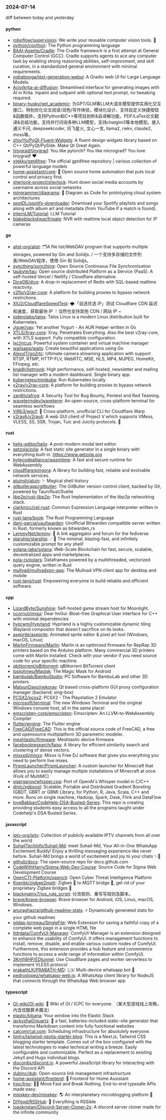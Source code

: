 ### 2024-07-14
diff between today and yesterday

#### python
* [roboflow/supervision](https://github.com/roboflow/supervision): We write your reusable computer vision tools. 💜
* [python/cpython](https://github.com/python/cpython): The Python programming language
* [BAAI-Agents/Cradle](https://github.com/BAAI-Agents/Cradle): The Cradle framework is a first attempt at General Computer Control (GCC). Cradle supports agents to ace any computer task by enabling strong reasoning abilities, self-improvment, and skill curation, in a standardized general environment with minimal requirements.
* [oobabooga/text-generation-webui](https://github.com/oobabooga/text-generation-webui): A Gradio web UI for Large Language Models.
* [Acly/krita-ai-diffusion](https://github.com/Acly/krita-ai-diffusion): Streamlined interface for generating images with AI in Krita. Inpaint and outpaint with optional text prompt, no tweaking required.
* [binary-husky/gpt_academic](https://github.com/binary-husky/gpt_academic): 为GPT/GLM等LLM大语言模型提供实用化交互接口，特别优化论文阅读/润色/写作体验，模块化设计，支持自定义快捷按钮&函数插件，支持Python和C++等项目剖析&自译解功能，PDF/LaTex论文翻译&总结功能，支持并行问询多种LLM模型，支持chatglm3等本地模型。接入通义千问, deepseekcoder, 讯飞星火, 文心一言, llama2, rwkv, claude2, moss等。
* [zhiyiYo/PyQt-Fluent-Widgets](https://github.com/zhiyiYo/PyQt-Fluent-Widgets): A fluent design widgets library based on C++ Qt/PyQt/PySide. Make Qt Great Again.
* [tinygrad/tinygrad](https://github.com/tinygrad/tinygrad): You like pytorch? You like micrograd? You love tinygrad! ❤️
* [xtekky/gpt4free](https://github.com/xtekky/gpt4free): The official gpt4free repository | various collection of powerful language models
* [home-assistant/core](https://github.com/home-assistant/core): 🏡 Open source home automation that puts local control and privacy first.
* [sherlock-project/sherlock](https://github.com/sherlock-project/sherlock): Hunt down social media accounts by username across social networks
* [mingrammer/diagrams](https://github.com/mingrammer/diagrams): 🎨 Diagram as Code for prototyping cloud system architectures
* [spotDL/spotify-downloader](https://github.com/spotDL/spotify-downloader): Download your Spotify playlists and songs along with album art and metadata (from YouTube if a match is found).
* [InternLM/Tutorial](https://github.com/InternLM/Tutorial): LLM Tutorial
* [blakeblackshear/frigate](https://github.com/blakeblackshear/frigate): NVR with realtime local object detection for IP cameras

#### go
* [alist-org/alist](https://github.com/alist-org/alist): 🗂️A file list/WebDAV program that supports multiple storages, powered by Gin and Solidjs. / 一个支持多存储的文件列表/WebDAV程序，使用 Gin 和 Solidjs。
* [syncthing/syncthing](https://github.com/syncthing/syncthing): Open Source Continuous File Synchronization
* [taubyte/tau](https://github.com/taubyte/tau): Open source distributed Platform as a Service (PaaS). A self-hosted Vercel / Netlify / Cloudflare alternative.
* [DiceDB/dice](https://github.com/DiceDB/dice): A drop-in replacement of Redis with SQL-based realtime reactivity.
* [v2fly/v2ray-core](https://github.com/v2fly/v2ray-core): A platform for building proxies to bypass network restrictions.
* [XIU2/CloudflareSpeedTest](https://github.com/XIU2/CloudflareSpeedTest): 🌩「自选优选 IP」测试 Cloudflare CDN 延迟和速度，获取最快 IP ！当然也支持其他 CDN / 网站 IP ~
* [siderolabs/talos](https://github.com/siderolabs/talos): Talos Linux is a modern Linux distribution built for Kubernetes.
* [Jguer/yay](https://github.com/Jguer/yay): Yet another Yogurt - An AUR Helper written in Go
* [XTLS/Xray-core](https://github.com/XTLS/Xray-core): Xray, Penetrates Everything. Also the best v2ray-core, with XTLS support. Fully compatible configuration.
* [lxc/incus](https://github.com/lxc/incus): Powerful system container and virtual machine manager
* [wailsapp/wails](https://github.com/wailsapp/wails): Create beautiful applications using Go
* [AlexxIT/go2rtc](https://github.com/AlexxIT/go2rtc): Ultimate camera streaming application with support RTSP, RTMP, HTTP-FLV, WebRTC, MSE, HLS, MP4, MJPEG, HomeKit, FFmpeg, etc.
* [knadh/listmonk](https://github.com/knadh/listmonk): High performance, self-hosted, newsletter and mailing list manager with a modern dashboard. Single binary app.
* [kubernetes/minikube](https://github.com/kubernetes/minikube): Run Kubernetes locally
* [v2ray/v2ray-core](https://github.com/v2ray/v2ray-core): A platform for building proxies to bypass network restrictions.
* [zan8in/afrog](https://github.com/zan8in/afrog): A Security Tool for Bug Bounty, Pentest and Red Teaming.
* [wavetermdev/waveterm](https://github.com/wavetermdev/waveterm): An open-source, cross-platform terminal for seamless workflows
* [ViRb3/wgcf](https://github.com/ViRb3/wgcf): 🚤 Cross-platform, unofficial CLI for Cloudflare Warp
* [v2rayA/v2rayA](https://github.com/v2rayA/v2rayA): A web GUI client of Project V which supports VMess, VLESS, SS, SSR, Trojan, Tuic and Juicity protocols. 🚀

#### rust
* [helix-editor/helix](https://github.com/helix-editor/helix): A post-modern modal text editor.
* [getzola/zola](https://github.com/getzola/zola): A fast static site generator in a single binary with everything built-in. https://www.getzola.org
* [bytecodealliance/wasmtime](https://github.com/bytecodealliance/wasmtime): A fast and secure runtime for WebAssembly
* [cloudflare/pingora](https://github.com/cloudflare/pingora): A library for building fast, reliable and evolvable network services.
* [atuinsh/atuin](https://github.com/atuinsh/atuin): ✨ Magical shell history
* [gitbutlerapp/gitbutler](https://github.com/gitbutlerapp/gitbutler): The GitButler version control client, backed by Git, powered by Tauri/Rust/Svelte
* [libp2p/rust-libp2p](https://github.com/libp2p/rust-libp2p): The Rust Implementation of the libp2p networking stack.
* [clarkmcc/cel-rust](https://github.com/clarkmcc/cel-rust): Common Expression Language interpreter written in Rust
* [rust-lang/book](https://github.com/rust-lang/book): The Rust Programming Language
* [dani-garcia/vaultwarden](https://github.com/dani-garcia/vaultwarden): Unofficial Bitwarden compatible server written in Rust, formerly known as bitwarden_rs
* [LemmyNet/lemmy](https://github.com/LemmyNet/lemmy): 🐀 A link aggregator and forum for the fediverse
* [starship/starship](https://github.com/starship/starship): ☄🌌️ The minimal, blazing-fast, and infinitely customizable prompt for any shell!
* [solana-labs/solana](https://github.com/solana-labs/solana): Web-Scale Blockchain for fast, secure, scalable, decentralized apps and marketplaces.
* [pola-rs/polars](https://github.com/pola-rs/polars): Dataframes powered by a multithreaded, vectorized query engine, written in Rust
* [mullvad/mullvadvpn-app](https://github.com/mullvad/mullvadvpn-app): The Mullvad VPN client app for desktop and mobile
* [rust-lang/rust](https://github.com/rust-lang/rust): Empowering everyone to build reliable and efficient software.

#### cpp
* [LizardByte/Sunshine](https://github.com/LizardByte/Sunshine): Self-hosted game stream host for Moonlight.
* [ocornut/imgui](https://github.com/ocornut/imgui): Dear ImGui: Bloat-free Graphical User interface for C++ with minimal dependencies
* [hyprwm/Hyprland](https://github.com/hyprwm/Hyprland): Hyprland is a highly customizable dynamic tiling Wayland compositor that doesn't sacrifice on its looks.
* [aseprite/aseprite](https://github.com/aseprite/aseprite): Animated sprite editor & pixel art tool (Windows, macOS, Linux)
* [MarlinFirmware/Marlin](https://github.com/MarlinFirmware/Marlin): Marlin is an optimized firmware for RepRap 3D printers based on the Arduino platform. Many commercial 3D printers come with Marlin installed. Check with your vendor if you need source code for your specific machine.
* [qbittorrent/qBittorrent](https://github.com/qbittorrent/qBittorrent): qBittorrent BitTorrent client
* [topjohnwu/Magisk](https://github.com/topjohnwu/Magisk): The Magic Mask for Android
* [bambulab/BambuStudio](https://github.com/bambulab/BambuStudio): PC Software for BambuLab and other 3D printers
* [MatsuriDayo/nekoray](https://github.com/MatsuriDayo/nekoray): Qt based cross-platform GUI proxy configuration manager (backend: sing-box)
* [PCSX2/pcsx2](https://github.com/PCSX2/pcsx2): PCSX2 - The Playstation 2 Emulator
* [microsoft/terminal](https://github.com/microsoft/terminal): The new Windows Terminal and the original Windows console host, all in the same place!
* [emscripten-core/emscripten](https://github.com/emscripten-core/emscripten): Emscripten: An LLVM-to-WebAssembly Compiler
* [flutter/engine](https://github.com/flutter/engine): The Flutter engine
* [FreeCAD/FreeCAD](https://github.com/FreeCAD/FreeCAD): This is the official source code of FreeCAD, a free and opensource multiplatform 3D parametric modeler.
* [meshtastic/firmware](https://github.com/meshtastic/firmware): Meshtastic device firmware
* [facebookresearch/faiss](https://github.com/facebookresearch/faiss): A library for efficient similarity search and clustering of dense vectors.
* [mixxxdj/mixxx](https://github.com/mixxxdj/mixxx): Mixxx is Free DJ software that gives you everything you need to perform live mixes.
* [PrismLauncher/PrismLauncher](https://github.com/PrismLauncher/PrismLauncher): A custom launcher for Minecraft that allows you to easily manage multiple installations of Minecraft at once (Fork of MultiMC)
* [ggerganov/whisper.cpp](https://github.com/ggerganov/whisper.cpp): Port of OpenAI's Whisper model in C/C++
* [dmlc/xgboost](https://github.com/dmlc/xgboost): Scalable, Portable and Distributed Gradient Boosting (GBDT, GBRT or GBM) Library, for Python, R, Java, Scala, C++ and more. Runs on single machine, Hadoop, Spark, Dask, Flink and DataFlow
* [loveBabbar/CodeHelp-DSA-Busted-Series](https://github.com/loveBabbar/CodeHelp-DSA-Busted-Series): This repo is creating providing students easy access to all the programs taught under Codehelp's DSA Busted Series.

#### javascript
* [iptv-org/iptv](https://github.com/iptv-org/iptv): Collection of publicly available IPTV channels from all over the world
* [SuhailTechInfo/Suhail-Md](https://github.com/SuhailTechInfo/Suhail-Md): meet Suhail-Md, Your All-in-One WhatsApp Excitement Buddy! Enjoy a thrilling messaging experience like never before. Suhail-Md brings a world of excitement and joy to your chats ✨🤖
* [github/docs](https://github.com/github/docs): The open-source repo for docs.github.com
* [CodeWithHarry/Sigma-Web-Dev-Course](https://github.com/CodeWithHarry/Sigma-Web-Dev-Course): Source Code for Sigma Web Development Course
* [OpenCTI-Platform/opencti](https://github.com/OpenCTI-Platform/opencti): Open Cyber Threat Intelligence Platform
* [Koenkk/zigbee2mqtt](https://github.com/Koenkk/zigbee2mqtt): Zigbee 🐝 to MQTT bridge 🌉, get rid of your proprietary Zigbee bridges 🔨
* [blackmatrix7/ios_rule_script](https://github.com/blackmatrix7/ios_rule_script): 分流规则、重写写规则及脚本。
* [brave/brave-browser](https://github.com/brave/brave-browser): Brave browser for Android, iOS, Linux, macOS, Windows.
* [anuraghazra/github-readme-stats](https://github.com/anuraghazra/github-readme-stats): ⚡ Dynamically generated stats for your github readmes
* [gildas-lormeau/SingleFile](https://github.com/gildas-lormeau/SingleFile): Web Extension for saving a faithful copy of a complete web page in a single HTML file
* [ltdrdata/ComfyUI-Manager](https://github.com/ltdrdata/ComfyUI-Manager): ComfyUI-Manager is an extension designed to enhance the usability of ComfyUI. It offers management functions to install, remove, disable, and enable various custom nodes of ComfyUI. Furthermore, this extension provides a hub feature and convenience functions to access a wide range of information within ComfyUI.
* [3Kmfi6HP/EDtunnel](https://github.com/3Kmfi6HP/EDtunnel): Use Cloudflare pages and worker serverless to implement VLESS protocol
* [prabathLK/PRABATH-MD](https://github.com/prabathLK/PRABATH-MD): 🇱🇰 Multi-device whatsapp bot 🎉
* [pedroslopez/whatsapp-web.js](https://github.com/pedroslopez/whatsapp-web.js): A WhatsApp client library for NodeJS that connects through the WhatsApp Web browser app

#### typescript
* [OI-wiki/OI-wiki](https://github.com/OI-wiki/OI-wiki): 🌟 Wiki of OI / ICPC for everyone. （某大型游戏线上攻略，内含炫酷算术魔法）
* [elastic/kibana](https://github.com/elastic/kibana): Your window into the Elastic Stack
* [jackyzha0/quartz](https://github.com/jackyzha0/quartz): 🌱 a fast, batteries-included static-site generator that transforms Markdown content into fully functional websites
* [calcom/cal.com](https://github.com/calcom/cal.com): Scheduling infrastructure for absolutely everyone.
* [timlrx/tailwind-nextjs-starter-blog](https://github.com/timlrx/tailwind-nextjs-starter-blog): This is a Next.js, Tailwind CSS blogging starter template. Comes out of the box configured with the latest technologies to make technical writing a breeze. Easily configurable and customizable. Perfect as a replacement to existing Jekyll and Hugo individual blogs.
* [discordjs/discord.js](https://github.com/discordjs/discord.js): A powerful JavaScript library for interacting with the Discord API
* [dubinc/dub](https://github.com/dubinc/dub): Open-source link management infrastructure
* [home-assistant/frontend](https://github.com/home-assistant/frontend): 🍭 Frontend for Home Assistant
* [trpc/trpc](https://github.com/trpc/trpc): 🧙‍♀️ Move Fast and Break Nothing. End-to-end typesafe APIs made easy.
* [misskey-dev/misskey](https://github.com/misskey-dev/misskey): 🌎 An interplanetary microblogging platform 🚀
* [DIYgod/RSSHub](https://github.com/DIYgod/RSSHub): 🧡 Everything is RSSible
* [joaokristani/Discord-Server-Cloner-2x](https://github.com/joaokristani/Discord-Server-Cloner-2x): A discord server cloner made for the infinite community
